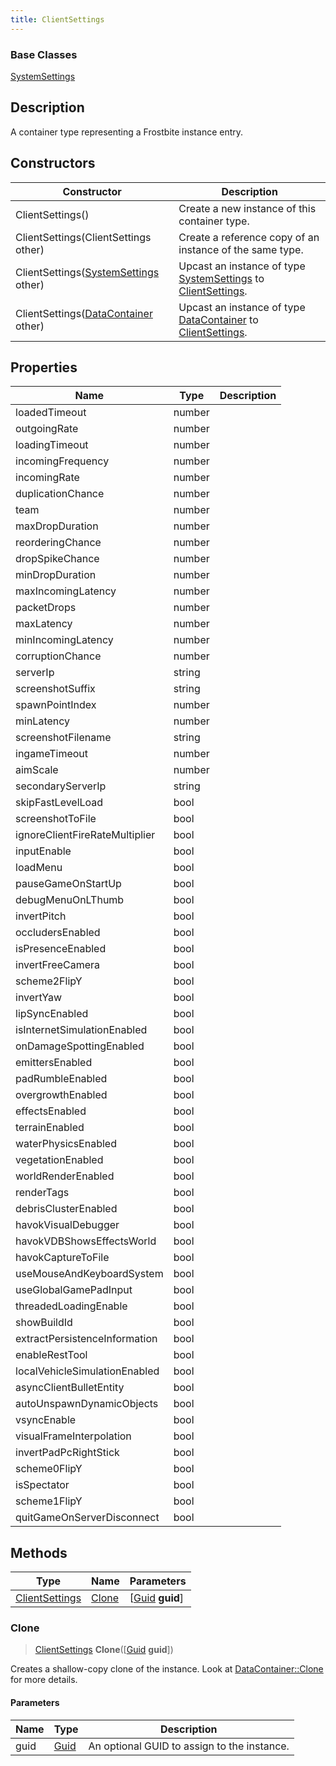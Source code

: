 ```yaml
---
title: ClientSettings
---
```

### Base Classes

[SystemSettings](SystemSettings)

## Description

A container type representing a Frostbite instance entry.

## Constructors

| Constructor                                                               | Description                                                                                                         |
| ------------------------------------------------------------------------- | ------------------------------------------------------------------------------------------------------------------- |
| ClientSettings()                                                          | Create a new instance of this container type.                                                                       |
| ClientSettings(ClientSettings other)                                      | Create a reference copy of an instance of the same type.                                                            |
| ClientSettings([SystemSettings](SystemSettings) other)                    | Upcast an instance of type [SystemSettings](SystemSettings) to [ClientSettings](ClientSettings).                    |
| ClientSettings([DataContainer](/vext/ref/shared/class/datacontainer) other) | Upcast an instance of type [DataContainer](/vext/ref/shared/class/datacontainer) to [ClientSettings](ClientSettings). |

## Properties

| Name                           | Type   | Description |
| ------------------------------ | ------ | ----------- |
| loadedTimeout                  | number |             |
| outgoingRate                   | number |             |
| loadingTimeout                 | number |             |
| incomingFrequency              | number |             |
| incomingRate                   | number |             |
| duplicationChance              | number |             |
| team                           | number |             |
| maxDropDuration                | number |             |
| reorderingChance               | number |             |
| dropSpikeChance                | number |             |
| minDropDuration                | number |             |
| maxIncomingLatency             | number |             |
| packetDrops                    | number |             |
| maxLatency                     | number |             |
| minIncomingLatency             | number |             |
| corruptionChance               | number |             |
| serverIp                       | string |             |
| screenshotSuffix               | string |             |
| spawnPointIndex                | number |             |
| minLatency                     | number |             |
| screenshotFilename             | string |             |
| ingameTimeout                  | number |             |
| aimScale                       | number |             |
| secondaryServerIp              | string |             |
| skipFastLevelLoad              | bool   |             |
| screenshotToFile               | bool   |             |
| ignoreClientFireRateMultiplier | bool   |             |
| inputEnable                    | bool   |             |
| loadMenu                       | bool   |             |
| pauseGameOnStartUp             | bool   |             |
| debugMenuOnLThumb              | bool   |             |
| invertPitch                    | bool   |             |
| occludersEnabled               | bool   |             |
| isPresenceEnabled              | bool   |             |
| invertFreeCamera               | bool   |             |
| scheme2FlipY                   | bool   |             |
| invertYaw                      | bool   |             |
| lipSyncEnabled                 | bool   |             |
| isInternetSimulationEnabled    | bool   |             |
| onDamageSpottingEnabled        | bool   |             |
| emittersEnabled                | bool   |             |
| padRumbleEnabled               | bool   |             |
| overgrowthEnabled              | bool   |             |
| effectsEnabled                 | bool   |             |
| terrainEnabled                 | bool   |             |
| waterPhysicsEnabled            | bool   |             |
| vegetationEnabled              | bool   |             |
| worldRenderEnabled             | bool   |             |
| renderTags                     | bool   |             |
| debrisClusterEnabled           | bool   |             |
| havokVisualDebugger            | bool   |             |
| havokVDBShowsEffectsWorld      | bool   |             |
| havokCaptureToFile             | bool   |             |
| useMouseAndKeyboardSystem      | bool   |             |
| useGlobalGamePadInput          | bool   |             |
| threadedLoadingEnable          | bool   |             |
| showBuildId                    | bool   |             |
| extractPersistenceInformation  | bool   |             |
| enableRestTool                 | bool   |             |
| localVehicleSimulationEnabled  | bool   |             |
| asyncClientBulletEntity        | bool   |             |
| autoUnspawnDynamicObjects      | bool   |             |
| vsyncEnable                    | bool   |             |
| visualFrameInterpolation       | bool   |             |
| invertPadPcRightStick          | bool   |             |
| scheme0FlipY                   | bool   |             |
| isSpectator                    | bool   |             |
| scheme1FlipY                   | bool   |             |
| quitGameOnServerDisconnect     | bool   |             |

## Methods

| Type                             | Name            | Parameters                                     |
| -------------------------------- | --------------- | ---------------------------------------------- |
| [ClientSettings](ClientSettings) | [Clone](#clone) | \[[Guid](/vext/ref/shared/class/guid) **guid**\] |

### Clone

> [ClientSettings](ClientSettings) **Clone**(\[[Guid](/vext/ref/shared/class/guid) **guid**\])

Creates a shallow-copy clone of the instance. Look at [DataContainer::Clone](/vext/ref/shared/class/datacontainer#clone) for more details.

#### Parameters

| Name | Type         | Description                                 |
| ---- | ------------ | ------------------------------------------- |
| guid | [Guid](Guid) | An optional GUID to assign to the instance. |
